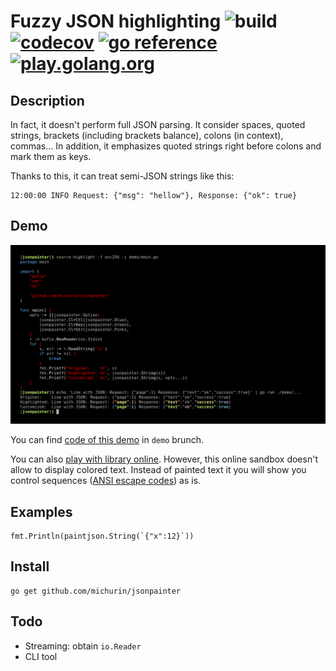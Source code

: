 # Fuzzy JSON highlighting ![build](https://github.com/michurin/jsonpainter/actions/workflows/ci.yaml/badge.svg) [![codecov](https://codecov.io/gh/michurin/jsonpainter/branch/master/graph/badge.svg?token=WHEKURGJZ6)](https://codecov.io/gh/michurin/jsonpainter) [![go reference](https://pkg.go.dev/badge/github.com/michurin/jsonpainter.svg)](https://pkg.go.dev/github.com/michurin/jsonpainter) [![play.golang.org](https://shields.io/badge/go.dev-play-089?logo=go&logoColor=white&style=flat)](https://go.dev/play/p/kfpFC9Pm7r6)

## Description

In fact, it doesn't perform full JSON parsing. It consider
spaces, quoted strings, brackets (including brackets balance),
colons (in context), commas... In addition,
it emphasizes quoted strings right before colons and mark them
as keys.

Thanks to this, it can treat semi-JSON strings like this:

    12:00:00 INFO Request: {"msg": "hellow"}, Response: {"ok": true}

## Demo

![JSON painter demo](https://raw.githubusercontent.com/michurin/jsonpainter/demo/demo/demo.png)

You can find [code of this demo](https://raw.githubusercontent.com/michurin/jsonpainter/demo/demo/main.go) in `demo` brunch.

You can also [play with library online](https://go.dev/play/p/kfpFC9Pm7r6).
However, this online sandbox doesn't allow to display colored text.
Instead of painted text it you will show you control sequences ([ANSI escape codes](https://en.wikipedia.org/wiki/ANSI_escape_code)) as is.

## Examples

    fmt.Println(paintjson.String(`{"x":12}`))

## Install

    go get github.com/michurin/jsonpainter

## Todo

- Streaming: obtain `io.Reader`
- CLI tool
